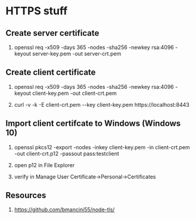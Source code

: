 # HTTPS stuff

## Create server certificate
1. openssl req -x509 -days 365 -nodes -sha256 -newkey rsa:4096 -keyout server-key.pem -out server-crt.pem

## Create client certificate
1. openssl req -x509 -days 365 -nodes -sha256 -newkey rsa:4096 -keyout client-key.pem -out client-crt.pem

2. curl -v -k -E client-crt.pem --key client-key.pem  https://localhost:8443

## Import client certifcate to Windows (Windows 10)
1. openssl pkcs12 -export -nodes -inkey client-key.pem -in client-crt.pem -out client-crt.p12 -passout pass:testclient

2. open p12 in File Explorer

3. verify in Manage User Certificate->Personal->Certificates

## Resources
1. https://github.com/bmancini55/node-tls/